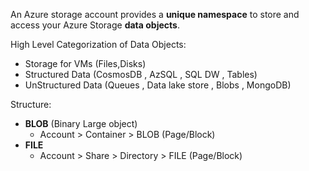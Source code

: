 An Azure storage account provides a **unique namespace** to store and access your Azure Storage **data objects**.  

High Level Categorization of Data Objects:
+ Storage for VMs (Files,Disks)
+ Structured Data (CosmosDB , AzSQL , SQL DW , Tables)
+ UnStructured Data (Queues , Data lake store , Blobs , MongoDB)




Structure:
+ **BLOB** (Binary Large object)
  * Account > Container > BLOB (Page/Block)
+ **FILE**
  * Account > Share > Directory > FILE (Page/Block)
